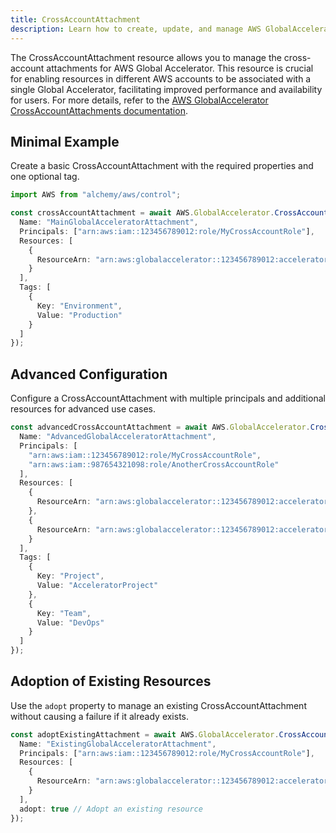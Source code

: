 ```yaml
---
title: CrossAccountAttachment
description: Learn how to create, update, and manage AWS GlobalAccelerator CrossAccountAttachments using Alchemy Cloud Control.
---
```



The CrossAccountAttachment resource allows you to manage the cross-account attachments for AWS Global Accelerator. This resource is crucial for enabling resources in different AWS accounts to be associated with a single Global Accelerator, facilitating improved performance and availability for users. For more details, refer to the [AWS GlobalAccelerator CrossAccountAttachments documentation](https://docs.aws.amazon.com/globalaccelerator/latest/userguide/).

## Minimal Example

Create a basic CrossAccountAttachment with the required properties and one optional tag.

```ts
import AWS from "alchemy/aws/control";

const crossAccountAttachment = await AWS.GlobalAccelerator.CrossAccountAttachment("basicCrossAccountAttachment", {
  Name: "MainGlobalAcceleratorAttachment",
  Principals: ["arn:aws:iam::123456789012:role/MyCrossAccountRole"],
  Resources: [
    {
      ResourceArn: "arn:aws:globalaccelerator::123456789012:accelerator/abcd1234efgh5678"
    }
  ],
  Tags: [
    {
      Key: "Environment",
      Value: "Production"
    }
  ]
});
```

## Advanced Configuration

Configure a CrossAccountAttachment with multiple principals and additional resources for advanced use cases.

```ts
const advancedCrossAccountAttachment = await AWS.GlobalAccelerator.CrossAccountAttachment("advancedCrossAccountAttachment", {
  Name: "AdvancedGlobalAcceleratorAttachment",
  Principals: [
    "arn:aws:iam::123456789012:role/MyCrossAccountRole",
    "arn:aws:iam::987654321098:role/AnotherCrossAccountRole"
  ],
  Resources: [
    {
      ResourceArn: "arn:aws:globalaccelerator::123456789012:accelerator/abcd1234efgh5678"
    },
    {
      ResourceArn: "arn:aws:globalaccelerator::123456789012:accelerator/wxyz9876ijkl5432"
    }
  ],
  Tags: [
    {
      Key: "Project",
      Value: "AcceleratorProject"
    },
    {
      Key: "Team",
      Value: "DevOps"
    }
  ]
});
```

## Adoption of Existing Resources

Use the `adopt` property to manage an existing CrossAccountAttachment without causing a failure if it already exists.

```ts
const adoptExistingAttachment = await AWS.GlobalAccelerator.CrossAccountAttachment("adoptExistingCrossAccountAttachment", {
  Name: "ExistingGlobalAcceleratorAttachment",
  Principals: ["arn:aws:iam::123456789012:role/MyCrossAccountRole"],
  Resources: [
    {
      ResourceArn: "arn:aws:globalaccelerator::123456789012:accelerator/abcd1234efgh5678"
    }
  ],
  adopt: true // Adopt an existing resource
});
```
